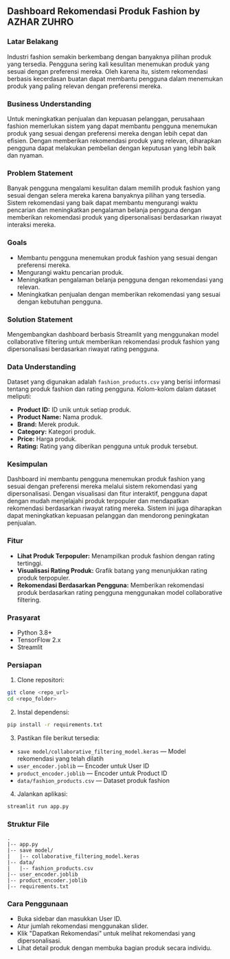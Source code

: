 ## Dashboard Rekomendasi Produk Fashion by AZHAR ZUHRO

### Latar Belakang
Industri fashion semakin berkembang dengan banyaknya pilihan produk yang tersedia. Pengguna sering kali kesulitan menemukan produk yang sesuai dengan preferensi mereka. Oleh karena itu, sistem rekomendasi berbasis kecerdasan buatan dapat membantu pengguna dalam menemukan produk yang paling relevan dengan preferensi mereka.

### Business Understanding
Untuk meningkatkan penjualan dan kepuasan pelanggan, perusahaan fashion memerlukan sistem yang dapat membantu pengguna menemukan produk yang sesuai dengan preferensi mereka dengan lebih cepat dan efisien. Dengan memberikan rekomendasi produk yang relevan, diharapkan pengguna dapat melakukan pembelian dengan keputusan yang lebih baik dan nyaman.

### Problem Statement
Banyak pengguna mengalami kesulitan dalam memilih produk fashion yang sesuai dengan selera mereka karena banyaknya pilihan yang tersedia. Sistem rekomendasi yang baik dapat membantu mengurangi waktu pencarian dan meningkatkan pengalaman belanja pengguna dengan memberikan rekomendasi produk yang dipersonalisasi berdasarkan riwayat interaksi mereka.

### Goals
- Membantu pengguna menemukan produk fashion yang sesuai dengan preferensi mereka.
- Mengurangi waktu pencarian produk.
- Meningkatkan pengalaman belanja pengguna dengan rekomendasi yang relevan.
- Meningkatkan penjualan dengan memberikan rekomendasi yang sesuai dengan kebutuhan pengguna.

### Solution Statement
Mengembangkan dashboard berbasis Streamlit yang menggunakan model collaborative filtering untuk memberikan rekomendasi produk fashion yang dipersonalisasi berdasarkan riwayat rating pengguna.

### Data Understanding
Dataset yang digunakan adalah `fashion_products.csv` yang berisi informasi tentang produk fashion dan rating pengguna. Kolom-kolom dalam dataset meliputi:
- **Product ID:** ID unik untuk setiap produk.
- **Product Name:** Nama produk.
- **Brand:** Merek produk.
- **Category:** Kategori produk.
- **Price:** Harga produk.
- **Rating:** Rating yang diberikan pengguna untuk produk tersebut.

### Kesimpulan
Dashboard ini membantu pengguna menemukan produk fashion yang sesuai dengan preferensi mereka melalui sistem rekomendasi yang dipersonalisasi. Dengan visualisasi dan fitur interaktif, pengguna dapat dengan mudah menjelajahi produk terpopuler dan mendapatkan rekomendasi berdasarkan riwayat rating mereka. Sistem ini juga diharapkan dapat meningkatkan kepuasan pelanggan dan mendorong peningkatan penjualan.

### Fitur
- **Lihat Produk Terpopuler:** Menampilkan produk fashion dengan rating tertinggi.
- **Visualisasi Rating Produk:** Grafik batang yang menunjukkan rating produk terpopuler.
- **Rekomendasi Berdasarkan Pengguna:** Memberikan rekomendasi produk berdasarkan rating pengguna menggunakan model collaborative filtering.

### Prasyarat
- Python 3.8+
- TensorFlow 2.x
- Streamlit

### Persiapan
1. Clone repositori:
```bash
git clone <repo_url>
cd <repo_folder>
```

2. Instal dependensi:
```bash
pip install -r requirements.txt
```

3. Pastikan file berikut tersedia:
- `save model/collaborative_filtering_model.keras` — Model rekomendasi yang telah dilatih
- `user_encoder.joblib` — Encoder untuk User ID
- `product_encoder.joblib` — Encoder untuk Product ID
- `data/fashion_products.csv` — Dataset produk fashion

4. Jalankan aplikasi:
```bash
streamlit run app.py
```

### Struktur File
```
.
|-- app.py
|-- save model/
|   |-- collaborative_filtering_model.keras
|-- data/
|   |-- fashion_products.csv
|-- user_encoder.joblib
|-- product_encoder.joblib
|-- requirements.txt
```

### Cara Penggunaan
- Buka sidebar dan masukkan User ID.
- Atur jumlah rekomendasi menggunakan slider.
- Klik "Dapatkan Rekomendasi" untuk melihat rekomendasi yang dipersonalisasi.
- Lihat detail produk dengan membuka bagian produk secara individu.

